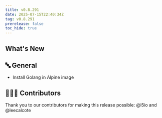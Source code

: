 ```yaml
---
title: v0.8.291
date: 2025-07-15T22:40:34Z
tag: v0.8.291
prerelease: false
toc_hide: true
---
```


## What's New
## 🔤 General
* Install Golang in Alpine image

## 👨🏽‍💻 Contributors

Thank you to our contributors for making this release possible:
@l5io and @leecalcote

